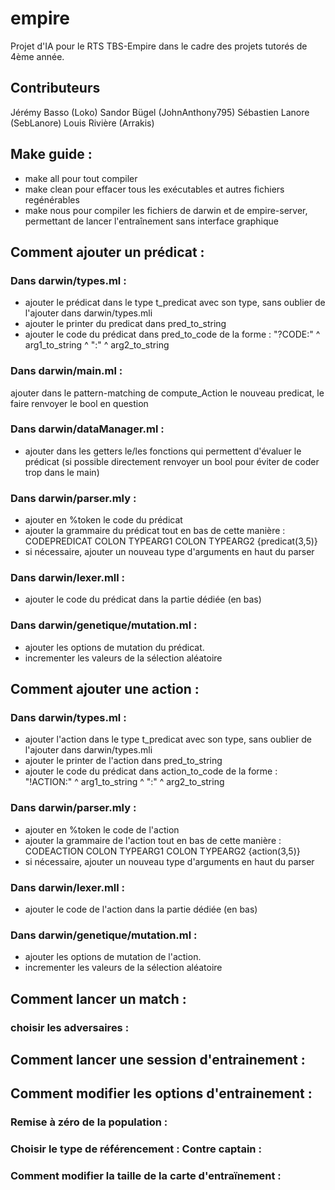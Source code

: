 # empire
Projet d'IA pour le RTS TBS-Empire dans le cadre des projets tutorés de 4ème année.

## Contributeurs
Jérémy Basso (Loko)
Sandor Bügel (JohnAnthony795)
Sébastien Lanore (SebLanore)
Louis Rivière (Arrakis)

## Make guide :

 - make all pour tout compiler
 - make clean pour effacer tous les exécutables et autres fichiers regénérables
 - make nous pour compiler les fichiers de darwin et de empire-server, permettant de lancer l'entraînement sans interface graphique


## Comment ajouter un prédicat :

### Dans darwin/types.ml : 
 - ajouter le prédicat dans le type t_predicat avec son type, sans oublier de l'ajouter dans darwin/types.mli
 - ajouter le printer du predicat dans pred_to_string
 - ajouter le code du prédicat dans pred_to_code de la forme : "?CODE:" ^ arg1_to_string ^ ":" ^ arg2_to_string
    
### Dans darwin/main.ml :
  ajouter dans le pattern-matching de compute_Action le nouveau predicat, le faire renvoyer le bool en question 

### Dans darwin/dataManager.ml : 
- ajouter dans les getters le/les fonctions qui permettent d'évaluer le prédicat (si possible directement renvoyer un bool pour éviter de coder trop dans le main)
 
### Dans darwin/parser.mly : 
 - ajouter en %token le code du prédicat
 - ajouter la grammaire du prédicat tout en bas de cette manière : CODEPREDICAT COLON TYPEARG1 COLON TYPEARG2 {predicat($3,$5)} 
 - si nécessaire, ajouter un nouveau type d'arguments en haut du parser
 
### Dans darwin/lexer.mll :
  - ajouter le code du prédicat dans la partie dédiée (en bas)
### Dans darwin/genetique/mutation.ml :
  - ajouter les options de mutation du prédicat.
  - incrementer les valeurs de la sélection aléatoire


## Comment ajouter une action :
### Dans darwin/types.ml : 
 - ajouter l'action dans le type t_predicat avec son type, sans oublier de l'ajouter dans darwin/types.mli
 - ajouter le printer de l'action dans pred_to_string
 - ajouter le code du prédicat dans action_to_code de la forme : "!ACTION:" ^ arg1_to_string ^ ":" ^ arg2_to_string
 
### Dans darwin/parser.mly : 
 - ajouter en %token le code de l'action
 - ajouter la grammaire de l'action tout en bas de cette manière : CODEACTION COLON TYPEARG1 COLON TYPEARG2 {action($3,$5)} 
 - si nécessaire, ajouter un nouveau type d'arguments en haut du parser
 
### Dans darwin/lexer.mll :
  - ajouter le code de l'action dans la partie dédiée (en bas)
  
### Dans darwin/genetique/mutation.ml :
  - ajouter les options de mutation de l'action.
  - incrementer les valeurs de la sélection aléatoire
  
## Comment lancer un match :
### choisir les adversaires :

## Comment lancer une session d'entrainement : 

## Comment modifier les options d'entrainement :
### Remise à zéro de la population :
### Choisir le type de référencement : Contre captain :
### Comment modifier la taille de la carte d'entraïnement :
